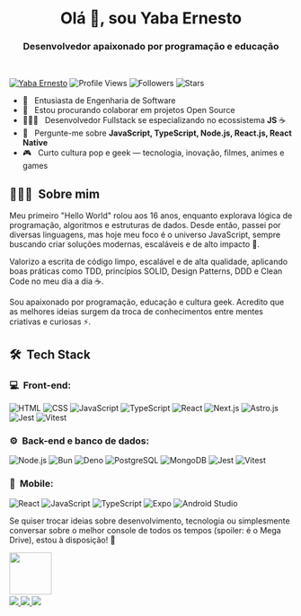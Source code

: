 <h1 align="center">Olá 👋, sou Yaba Ernesto</h1>
<h3 align="center">Desenvolvedor apaixonado por programação e educação</h3><br/>

[![Yaba Ernesto](https://img.shields.io/badge/Yaba-Ernesto-<COLOR>.svg)](https://shields.io/)
![Profile Views](https://komarev.com/ghpvc/?username=yabaernesto&color=yellow)
![Followers](https://img.shields.io/github/followers/yabaernesto) 
![Stars](https://img.shields.io/github/stars/yabaernesto?label=Profile%20Stars&logo=Profile%20stars&logoColor=g) 

- 🔭 &nbsp; Entusiasta de Engenharia de Software
- 👯 &nbsp; Estou procurando colaborar em projetos Open Source
- 👨🏻‍💻 &nbsp; Desenvolvedor Fullstack se especializando no ecossistema **JS** ☕
- 💬 &nbsp; Pergunte-me sobre **JavaScript, TypeScript, Node.js, React.js, React Native**
- 🎮 &nbsp; Curto cultura pop e geek — tecnologia, inovação, filmes, animes e games

## 👨🏻‍💻 &nbsp;Sobre mim

<p>Meu primeiro "Hello World" rolou aos 16 anos, enquanto explorava lógica de programação, algoritmos e estruturas de dados. Desde então, passei por diversas linguagens, mas hoje meu foco é o universo JavaScript, sempre buscando criar soluções modernas, escaláveis e de alto impacto 🚀.</p>

<p>Valorizo a escrita de código limpo, escalável e de alta qualidade, aplicando boas práticas como TDD, princípios SOLID, Design Patterns, DDD e Clean Code no meu dia a dia ☕.</p>

<p>Sou apaixonado por programação, educação e cultura geek. Acredito que as melhores ideias surgem da troca de conhecimentos entre mentes criativas e curiosas ⚡.</p>

## 🛠 &nbsp;Tech Stack
<h3>💻 &nbsp;Front-end:</h3>

![HTML](https://img.shields.io/badge/-HTML-333333?style=flat&logo=HTML5)
![CSS](https://img.shields.io/badge/-CSS-333333?style=flat&logo=CSS3&logoColor=1572B6)
![JavaScript](https://img.shields.io/badge/-JavaScript-333333?style=flat&logo=javascript)
![TypeScript](https://img.shields.io/badge/-TypeScript-333333?style=flat&logo=typescript&logoColor=2D79C7)
![React](https://img.shields.io/badge/-React-333333?style=flat&logo=react)
![Next.js](https://img.shields.io/badge/-Next.js-333333?style=flat&logo=next.js&logoColor=FFFFFF)
![Astro.js](https://img.shields.io/badge/-Astro.js-333333?style=flat&logo=astro)
![Jest](https://img.shields.io/badge/-Jest-333333?style=flat&logo=jest&logoColor=E535AB)
![Vitest](https://img.shields.io/badge/-Vitest-333333?style=flat&logo=vitest&logoColor=6E9F18)

<h3>⚙️ &nbsp;Back-end e banco de dados:</h3>

![Node.js](https://img.shields.io/badge/-Node.js-333333?style=flat&logo=node.js)
![Bun](https://img.shields.io/badge/-Bun-333333?style=flat&logo=bun)
![Deno](https://img.shields.io/badge/-Deno-333333?style=flat&logo=deno&logoColor=90E59A)
![PostgreSQL](https://img.shields.io/badge/-PostgreSQL-333333?style=flat&logo=postgresql)
![MongoDB](https://img.shields.io/badge/-MongoDB-333333?style=flat&logo=mongodb)
![Jest](https://img.shields.io/badge/-Jest-333333?style=flat&logo=jest&logoColor=E535AB)
![Vitest](https://img.shields.io/badge/-Vitest-333333?style=flat&logo=vitest&logoColor=6E9F18)

<h3>📱 &nbsp;Mobile:</h3>

![React](https://img.shields.io/badge/-React%20Native-333333?style=flat&logo=react)
![JavaScript](https://img.shields.io/badge/-JavaScript-333333?style=flat&logo=javascript)
![TypeScript](https://img.shields.io/badge/-TypeScript-333333?style=flat&logo=typescript&logoColor=2D79C7)
![Expo](https://img.shields.io/badge/-Expo-333333?style=flat&logo=expo&logoColor=FFFFFF)
![Android Studio](https://img.shields.io/badge/-Android%20Studio-333333?style=flat&logo=android-studio&logoColor=3DDC84)

<p>Se quiser trocar ideias sobre desenvolvimento, tecnologia ou simplesmente conversar sobre o melhor console de todos os tempos (spoiler: é o Mega Drive), estou à disposição! 🚀</p>
<img src="https://github.com/lassiecoder/lassiecoder/assets/17312616/cff18550-c17d-43ff-a3c0-4cee7dc8de01" width="75">&nbsp;

<div>
  <a href="mailto:yabaernesto@gmail.com">
    <img src="https://img.shields.io/badge/-Gmail-%23333?style=for-the-badge&logo=gmail&logoColor=white" target="_blank">
  </a>
  <a href="https://www.linkedin.com/in/yabaernesto/" target="_blank">
    <img src="https://img.shields.io/badge/-LinkedIn-%230077B5?style=for-the-badge&logo=linkedin&logoColor=white" target="_blank">
  </a>
  <a href="https://www.instagram.com/yaba.ernesto/" target="_blank">
    <img src="https://img.shields.io/badge/-Instagram-%23E4405F?style=for-the-badge&logo=instagram&logoColor=white">
  </a>
</div>

<!--
**yabaernesto/yabaernesto** is a ✨ _special_ ✨ repository because its `README.md` (this file) appears on your GitHub profile.

Here are some ideas to get you started:

- 🔭 I’m currently working on ...
- 🌱 I’m currently learning ...
- 👯 I’m looking to collaborate on ...
- 🤔 I’m looking for help with ...
- 💬 Ask me about ...
- 📫 How to reach me: ...
- 😄 Pronouns: ...
- ⚡ Fun fact: ...
-->
